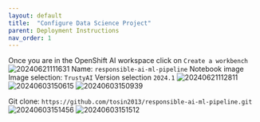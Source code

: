 ```yaml
---
layout: default
title:  "Configure Data Science Project" 
parent: Deployment Instructions
nav_order: 1
---
```



Once you are in the OpenShift AI workspace click on `Create a workbench`
![20240621111631](https://i.imgur.com/z5gcpKY.png)
Name: `responsible-ai-ml-pipeline`
Notebook image
Image selection: `TrustyAI`
Version selection `2024.1`
![20240621112811](https://i.imgur.com/JADcoD5.png)
![20240603150615](https://i.imgur.com/MC7f4bK.png)
![20240603150939](https://i.imgur.com/LZApBNv.png)

Git clone: `https://github.com/tosin2013/responsible-ai-ml-pipeline.git`
![20240603151456](https://i.imgur.com/AQ037lj.png)
![20240603151512](https://i.imgur.com/6plqczC.png)